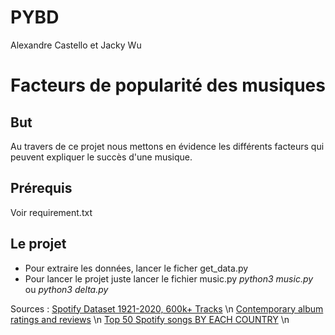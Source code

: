 # PYBD
Alexandre Castello et Jacky Wu

# Facteurs de popularité des musiques 
## But
Au travers de ce projet nous mettons en évidence les différents facteurs qui peuvent expliquer le succès d'une musique.
## Prérequis
Voir requirement.txt
## Le projet
- Pour extraire les données, lancer le ficher get_data.py
- Pour lancer le projet juste lancer le fichier music.py
     _python3 music.py_ ou _python3 delta.py_




Sources :
[Spotify Dataset 1921-2020, 600k+ Tracks](https://www.kaggle.com/datasets/yamaerenay/spotify-dataset-19212020-600k-tracks) \n
[Contemporary album ratings and reviews](https://www.kaggle.com/datasets/kauvinlucas/30000-albums-aggregated-review-ratings) \n
[Top 50 Spotify songs BY EACH COUNTRY](https://www.kaggle.com/datasets/leonardopena/top-50-spotify-songs-by-each-country) \n